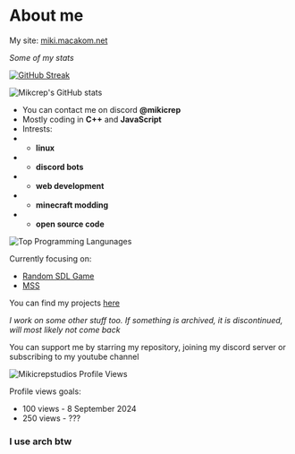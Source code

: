 # About me

My site: [miki.macakom.net](https://miki.macakom.net)

*Some of my stats*

[![GitHub Streak](https://streak-stats.demolab.com/?user=Mikicrepstudios&theme=dark)](https://git.io/streak-stats)

![Mikcrep's GitHub stats](https://github-readme-stats.vercel.app/api?username=mikicrepstudios&show_icons=true&theme=dark)

- You can contact me on discord **@mikicrep**
- Mostly coding in **C++** and **JavaScript**
- Intrests: 
- - **linux**
- - **discord bots**
- - **web development**
- - **minecraft modding**
- - **open source code**

![Top Programming Langunages](https://github-readme-stats.vercel.app/api/top-langs/?username=mikicrepstudios&layout=compact&theme=dark&langs_count=10)

Currently focusing on:
- [Random SDL Game](https://github.com/Mikicrepstudios/Random-SDL-Game)
- [MSS](https://github.com/Mikicrep-Studios/mikicrep-studios.github.io)

You can find my projects [here](https://miki.macakom.net/projects.html)

*I work on some other stuff too. If something is archived, it is discontinued, will most likely not come back*

You can support me by starring my repository, joining my discord server or subscribing to my youtube channel

<p align="left"> <img src="https://komarev.com/ghpvc/?username=Mikicrepstudios&label=Profile%20views&color=0e75b6&style=flat" alt="Mikicrepstudios Profile Views" /> </p>

Profile views goals:
- 100 views - 8 September 2024
- 250 views - ???

### I use **arch** btw

